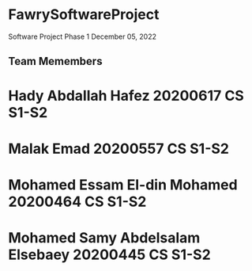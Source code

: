 # FawrySoftwareProject
 
 Software Project Phase 1 
 December 05, 2022
 
 
 ## Team Memembers
 
 # Hady Abdallah Hafez                  20200617         CS S1-S2
 # Malak Emad                           20200557         CS S1-S2
 # Mohamed Essam El-din Mohamed         20200464         CS S1-S2
 # Mohamed Samy Abdelsalam Elsebaey     20200445         CS S1-S2

